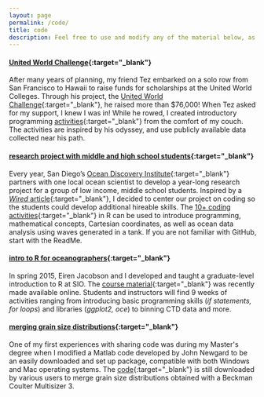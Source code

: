 ```yaml
---
layout: page
permalink: /code/
title: code
description: Feel free to use and modify any of the material below, as well as reach out if you have questions!
---
```

#### [United World Challenge](https://github.com/JessCG/OceanClassroom){:target="\_blank"}
After many years of planning, my friend Tez embarked on a solo row from San Francisco to Hawaii to raise funds for scholarships at the United World Colleges. Through his project, the [United World Challenge](https://unitedworldchallenge.org/){:target="\_blank"}, he raised more than $76,000! When Tez asked for my support, I knew I was in! While he rowed, I created introductory programming [activities](https://github.com/JessCG/OceanClassroom){:target="\_blank"} from the comfort of my couch. The activities are inspired by his odyssey, and use publicly available data collected near his path. 

#### [research project with middle and high school students](https://github.com/JessCG/Outreach_CodingAndWaves){:target="\_blank"}
Every year, San Diego’s [Ocean Discovery Institute](http://oceandiscoveryinstitute.org/){:target="\_blank"} partners with one local ocean scientist to develop a year-long research project for a group of low income, middle school students. Inspired by a [*Wired* article](https://www.wired.com/2017/02/programming-is-the-new-blue-collar-job/){:target="\_blank"}, I decided to center our project on coding so the students could develop additional hireable skills. The [10+ coding activities](https://github.com/JessCG/Outreach_CodingAndWaves){:target="\_blank"} in R can be used to introduce programming, mathematical concepts, Cartesian coordinates, as well as ocean data analysis using waves generated in a tank. If you are not familiar with GitHub, start with the ReadMe. 

#### [intro to R for oceanographers](https://github.com/Open-Data-Science-at-SIO/Intro-to-R-for-Oceanographers){:target="\_blank"}

In spring 2015, Eiren Jacobson and I developed and taught a graduate-level introduction to R at SIO. The [course material](https://github.com/Open-Data-Science-at-SIO/Intro-to-R-for-Oceanographers){:target="\_blank"} was recently made available online. Students and instructors will find 9 weeks of activities ranging from introducing basic programming skills (*if statements, for loops*) and libraries (*ggplot2, oce*) to binning CTD data and more. 


#### [merging grain size distributions](https://github.com/JessCG/MS3){:target="\_blank"}

One of my first experiences with sharing code was during my Master's degree when I modified a Matlab code developed by John Newgard to be an easily downloaded and set up package, compatible with both Windows and Mac operating systems. The [code](https://github.com/JessCG/MS3){:target="\_blank"} is still downloaded by various users to merge grain size distributions obtained with a Beckman Coulter Multisizer 3.


